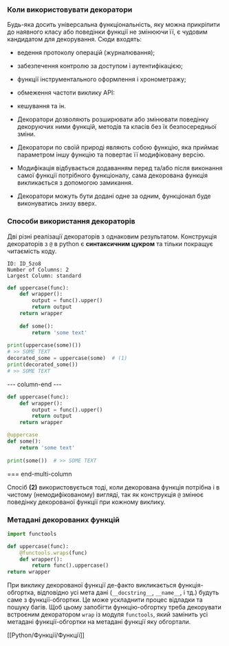 ### Коли використовувати декоратори
Будь-яка досить універсальна функціональність, яку можна прикріпити до наявного класу або поведінки функції не змінюючи її, є чудовим кандидатом для декорування. Сюди входять:
- ведення протоколу операцій (журналювання);
- забезпечення контролю за доступом і аутентифікацією;
- функції інструментального оформлення і хронометражу;
- обмеження частоти виклику API:
- кешування та ін.

- Декоратори дозволяють розширювати або змінювати поведінку декоруючих ними функцій, методів та класів без їх безпосередньої зміни.
- Декоратори по своїй природі являють собою функцію, яка приймає параметром іншу функцію та повертає її модифіковану версію.
- Модифікація відбувається додаванням перед та/або після виконання самої функції потрібного функціоналу, сама декорована функція викликається з допомогою замикання.
- Декоратори можуть бути додані одне за одним, функціонал буде виконуватись знизу вверх.

### Способи використання декораторів
Дві різні реалізації декораторів з однаковим результатом. Конструкція декораторів з `@` в python є **синтаксичним цукром** та тільки покращує читаємість коду.
```start-multi-column
ID: ID_5zo8
Number of Columns: 2
Largest Column: standard
```
```python
def uppercase(func):
	def wrapper():
		output = func().upper()
		return output
	return wrapper
	
	def some():
		return 'some text'
		
print(uppercase(some)())
# >> SOME TEXT
decorated_some = uppercase(some)  # (1)
print(decorated_some())
# >> SOME TEXT
```
--- column-end ---
```python
def uppercase(func):
	def wrapper():
		output = func().upper()
		return output
	return wrapper

@uppercase
def some():
	return 'some text'
	
print(some())  # >> SOME TEXT
```
=== end-multi-column

Спосіб **(2)** використовується тоді, коли декорована функція потрібна і в чистому (немодифікованому) вигляді, так як конструкція `@` змінює поведінку декорованої функції при кожному виклику.

### Метадані декорованих функцій
```python
import functools

def uppercase(func):
	@functools.wraps(func)
	def wrapper():
		return func().uppercase()
return wrapper
```
При виклику декорованої функції де-факто викликається функція-обгортка, відповідно усі мета дані (`__docstring__`, `__name__`, і тд.) будуть саме з функції-обгортки. Це може ускладнити процес відладки та пошуку багів. Щоб цьому запобігти функцію-обгортку треба декорувати встроєним декоратором `wrap` із модуля `functools`, який замінить усі метадані функції-обгортки на метадані функції яку обгортали.

[[Python/Функції/Функції]]